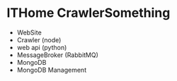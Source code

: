 # ITHome CrawlerSomething
- WebSite
- Crawler (node)
- web api (python)
- MessageBroker (RabbitMQ)
- MongoDB
- MongoDB Management
